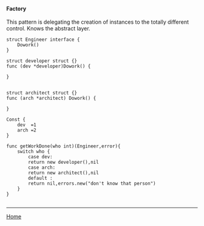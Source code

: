 #### Factory

This pattern is delegating the creation of instances to the totally different control.
Knows the abstract layer.

```
struct Engineer interface {
    Dowork()
}

struct developer struct {}
func (dev *developer)Dowork() {

}


struct architect struct {}
func (arch *architect) Dowork() {

}

Const {
    dev  =1
    arch =2
}

func getWorkDone(who int)(Engineer,error){
    switch who {
        case dev:
        return new developer(),nil
        case arch:
        return new architect(),nil
        default :
        return nil,errors.new("don't know that person")
    }
}


```

----
[Home](../../README.md)
